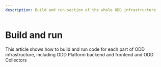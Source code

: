 ```yaml
---
description: Build and run section of the whole ODD infrastructure
---
```


# Build and run

This article shows how to build and run code for each part of ODD infrastructure, including ODD Platform backend and frontend and ODD Collectors
